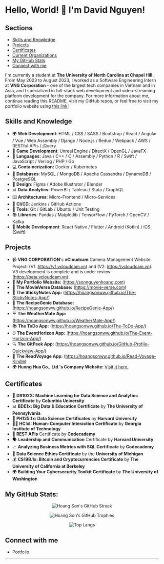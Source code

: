 # Hello, World! 👋 I'm David Nguyen!

## Sections
- [Skills and Knowledge](#skills-and-knowledge)
- [Projects](#projects)
- [Certificates](#certificates)
- [Current Organizations](#current-organizations)
- [My GitHub Stats](#my-github-stats)
- [Connect with me](#connect-with-me)

I'm currently a student at **The University of North Carolina at Chapel Hill**. From May 2023 to August 2023, I worked as a Software Engineering Intern at **VNG Corporation** - one of the largest tech companies in Vietnam and in Asia, and I specialized in full-stack web development and video-streaming platform development for the company. For more information about me, continue reading this README, visit my GitHub repos, or feel free to visit my portfolio website using [this link](https://sonnguyenhoang.com)!

## Skills and Knowledge
* 🌍 **Web Development**: HTML / CSS / SASS / Bootstrap / React / Angular / Vue / Web Assembly / Django / Node.js / Redux / Webpack / AWS / RESTful APIs / jQuery
* 🎲 **Game Development**: Unreal Engine / DirectX / OpenGL / JavaFX
* 🐍 **Languages:** Java / C++ / C / Assembly / Python / R / Swift / JavaScript / Verilog / PHP / Go
* 💻 **Containerization:** Docker / Kubernetes
* 🚀 **Databases**: MySQL / MongoDB / Apache Cassandra / DynamoDB / PostgreSQL
* 🎨 **Design**: Figma / Adobe Illustrator / Blender
* 📊 **Data Analytics:** PowerBI / Tableau / Stata / GraphQL
* ⌨️ **Architectures:** Micro-Frontend / Micro-Services
* 🔄 **CI/CD**: Jenkins / GitHub Actions
* 🔧 **Tools**: Git / GitLab / Ubuntu / Unit Testing
* 📚 **Libraries**: Pandas / Matplotlib / TensorFlow / PyTorch / OpenCV / Kafka
* 📱 **Mobile Development**: React Native / Flutter / Android (Kotlin) / iOS (Swift)

## Projects
* 📹 **VNG CORPORATION**'s **vCloudcam** Camera Management Website Project: (V1: https://v1.vcloudcam.vn) and (V2: https://vcloudcam.vn). V3 development is complete and is under review (https://beta.vcloudcam.vn).
* 🌟 **My Portfolio Website:**     (https://sonnguyenhoang.com)
* 🎥 **The MovieVerse Database:**  (https://movie-verse.com)
* 📝 **The StickyNotes App:**      (https://hoangsonww.github.io/The-StickyNotes-App/)
* 🍲 **The RecipeGenie Database:** (https://hoangsonww.github.io/RecipeGenie-App/)
* ☔  **The WeatherMate App:**      (https://hoangsonww.github.io/WeatherMate-App/)
* 📚 **The ToDo App:**             (https://hoangsonww.github.io/The-ToDo-App/)
* ⏰ **The EventHorizon App:**     (https://hoangsonww.github.io/The-Event-Horizon-App/)
* 🔍 **The GitPeek App:**          (https://hoangsonww.github.io/GitHub-Profile-Quickview-App/)
* 📖 **The ReadVoyage App:**       (https://hoangsonww.github.io/Read-Voyage-Kindle)
* 🌍 **Huong Hua Co., Ltd.'s Company Website:**   [Visit it here.](https://hoangsonww.github.io/Huong-Hua-Co-Ltd/)

## Certificates
* 🤖 **DS102X: Machine Learning for Data Science and Analytics Certificate** by **Columbia University**
* 📊 **BDE1x: Big Data & Education Certificate** by **The University of Pennsylvania**
* 💾 **PH125.1x: Data Science Certificates** by **Harvard University**
* 👨‍💻 **HCIxI: Human-Computer Interaction Certificate** by **Georgia Institute of Technology**
* 🔗 **REST APIs** Certificate by **Codecademy**
* 🗣️ **Leadership and Communication** Certificate by **Harvard University**
* 📈 **Analyzing Business Metrics with SQL Certificate** by **Codecademy**
* 📝 **Data Science Ethics Certificate** by the **University of Michigan**
* 💰 **CS198.1x: Bitcoin and Cryptocurrencies Certificate** by **The University of California at Berkeley**
* 🌍 **Building Your Cybersecurity Toolkit Certificate** by **The University of Washington**

## My GitHub Stats:

<p align="center">
  <img src="https://github-readme-streak-stats.herokuapp.com/?user=hoangsonww&theme=radical" alt="Hoang Son's GitHub Streak" />
</p>
<p align="center">
  <img src="https://github-profile-trophy.vercel.app/?username=hoangsonww&theme=radical&column=3&row=1&margin-w=15&margin-h=15" alt="Hoang Son's GitHub Trophies" />
</p>
<p align="center">
  <img src="https://github-readme-stats.vercel.app/api/top-langs/?username=hoangsonww&layout=compact&theme=radical" alt="Top Langs" />
</p>

## Connect with me
* [Portfolio](https://sonnguyenhoang.com)

---
